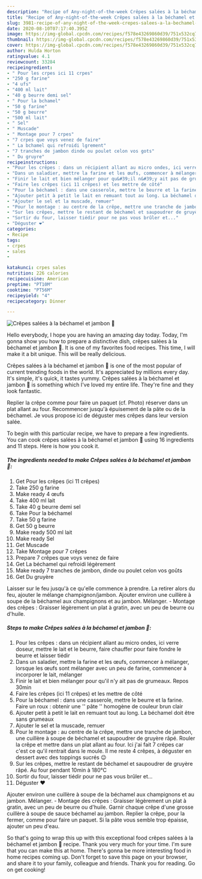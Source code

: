```yaml
---
description: "Recipe of Any-night-of-the-week Crêpes salées à la béchamel et jambon 🤤"
title: "Recipe of Any-night-of-the-week Crêpes salées à la béchamel et jambon 🤤"
slug: 3981-recipe-of-any-night-of-the-week-crepes-salees-a-la-bechamel-et-jambon
date: 2020-08-10T07:17:40.395Z
image: https://img-global.cpcdn.com/recipes/f578e43269860d39/751x532cq70/crepes-salees-a-la-bechamel-et-jambon-🤤-photo-principale-de-la-recette.jpg
thumbnail: https://img-global.cpcdn.com/recipes/f578e43269860d39/751x532cq70/crepes-salees-a-la-bechamel-et-jambon-🤤-photo-principale-de-la-recette.jpg
cover: https://img-global.cpcdn.com/recipes/f578e43269860d39/751x532cq70/crepes-salees-a-la-bechamel-et-jambon-🤤-photo-principale-de-la-recette.jpg
author: Hulda Horton
ratingvalue: 4.1
reviewcount: 33284
recipeingredient:
- " Pour les crpes ici 11 crpes"
- "250 g farine"
- "4 ufs"
- "400 ml lait"
- "40 g beurre demi sel"
- " Pour la bchamel"
- "50 g farine"
- "50 g beurre"
- "500 ml lait"
- " Sel"
- " Muscade"
- " Montage pour 7 crpes"
- "7 crpes que voys venez de faire"
- " La bchamel qui refroidi lgrement"
- "7 tranches de jambon dinde ou poulet celon vos gots"
- " Du gruyre"
recipeinstructions:
- "Pour les crêpes : dans un récipient allant au micro ondes, ici verre doseur, mettre le lait et le beurre, faire chauffer pour faire fondre le beurre et laisser tiédir"
- "Dans un saladier, mettre la farine et les œufs, commencer à mélanger, lorsque les œufs sont mélanger avec un peu de farine, commencer à incorporer le lait, mélanger"
- "Finir le lait et bien mélanger pour qu&#39;il n&#39;y ait pas de grumeaux. Repos 30min"
- "Faire les crêpes (ici 11 crêpes) et les mettre de côté"
- "Pour la béchamel : dans une casserole, mettre le beurre et la farine. Faire un roux : obtenir une &#39;&#39; pâte &#39;&#39; homogène de couleur brun clair"
- "Ajouter petit à petit le lait en remuant tout au long. La béchamel doit être sans grumeaux"
- "Ajouter le sel et la muscade, remuer"
- "Pour le montage : au centre de la crêpe, mettre une tranche de jambon, une cuillère à soupe de béchamel et saupoudrer de gruyère râpé. Rouler la crêpe et mettre dans un plat allant au four. Ici j&#39;ai fait 7 crêpes car c&#39;est ce qu&#39;il rentrait dans le moule. Il me reste 4 crêpes, à déguster en dessert avec des toppings sucrés 😉"
- "Sur les crêpes, mettre le restant de béchamel et saupoudrer de gruyère râpé. Au four pendant 10min à 180°C"
- "Sortir du four, laisser tiédir pour ne pas vous brûler et..."
- "Déguster ❤️"
categories:
- Recipe
tags:
- crpes
- sales
- 

katakunci: crpes sales  
nutrition: 226 calories
recipecuisine: American
preptime: "PT10M"
cooktime: "PT56M"
recipeyield: "4"
recipecategory: Dinner

---
```



![Crêpes salées à la béchamel et jambon 🤤](https://img-global.cpcdn.com/recipes/f578e43269860d39/751x532cq70/crepes-salees-a-la-bechamel-et-jambon-🤤-photo-principale-de-la-recette.jpg)

Hello everybody, I hope you are having an amazing day today. Today, I'm gonna show you how to prepare a distinctive dish, crêpes salées à la béchamel et jambon 🤤. It is one of my favorites food recipes. This time, I will make it a bit unique. This will be really delicious.

Crêpes salées à la béchamel et jambon 🤤 is one of the most popular of current trending foods in the world. It's appreciated by millions every day. It's simple, it's quick, it tastes yummy. Crêpes salées à la béchamel et jambon 🤤 is something which I've loved my entire life. They're fine and they look fantastic.

Replier la crêpe comme pour faire un paquet (cf. Photo) réserver dans un plat allant au four. Recommencer jusqu&#39;à épuisement de la pâte ou de la béchamel. Je vous propose ici de déguster mes crêpes dans leur version salée.


To begin with this particular recipe, we have to prepare a few ingredients. You can cook crêpes salées à la béchamel et jambon 🤤 using 16 ingredients and 11 steps. Here is how you cook it.

<!--inarticleads1-->

##### The ingredients needed to make Crêpes salées à la béchamel et jambon 🤤:

1. Get  Pour les crêpes (ici 11 crêpes)
1. Take 250 g farine
1. Make ready 4 œufs
1. Take 400 ml lait
1. Take 40 g beurre demi sel
1. Take  Pour la béchamel
1. Take 50 g farine
1. Get 50 g beurre
1. Make ready 500 ml lait
1. Make ready  Sel
1. Get  Muscade
1. Take  Montage pour 7 crêpes
1. Prepare 7 crêpes que voys venez de faire
1. Get  La béchamel qui refroidi légèrement
1. Make ready 7 tranches de jambon, dinde ou poulet celon vos goûts
1. Get  Du gruyère


Laisser sur le feu jusqu&#39;à ce qu&#39;elle commence à prendre. La retirer alors du feu, ajouter le mélange champignon/jambon. Ajouter environ une cuillère à soupe de la béchamel aux champignons et au jambon. Mélanger. - Montage des crêpes : Graisser légèrement un plat à gratin, avec un peu de beurre ou d&#39;huile. 

<!--inarticleads2-->

##### Steps to make Crêpes salées à la béchamel et jambon 🤤:

1. Pour les crêpes : dans un récipient allant au micro ondes, ici verre doseur, mettre le lait et le beurre, faire chauffer pour faire fondre le beurre et laisser tiédir
1. Dans un saladier, mettre la farine et les œufs, commencer à mélanger, lorsque les œufs sont mélanger avec un peu de farine, commencer à incorporer le lait, mélanger
1. Finir le lait et bien mélanger pour qu&#39;il n&#39;y ait pas de grumeaux. Repos 30min
1. Faire les crêpes (ici 11 crêpes) et les mettre de côté
1. Pour la béchamel : dans une casserole, mettre le beurre et la farine. Faire un roux : obtenir une &#39;&#39; pâte &#39;&#39; homogène de couleur brun clair
1. Ajouter petit à petit le lait en remuant tout au long. La béchamel doit être sans grumeaux
1. Ajouter le sel et la muscade, remuer
1. Pour le montage : au centre de la crêpe, mettre une tranche de jambon, une cuillère à soupe de béchamel et saupoudrer de gruyère râpé. Rouler la crêpe et mettre dans un plat allant au four. Ici j&#39;ai fait 7 crêpes car c&#39;est ce qu&#39;il rentrait dans le moule. Il me reste 4 crêpes, à déguster en dessert avec des toppings sucrés 😉
1. Sur les crêpes, mettre le restant de béchamel et saupoudrer de gruyère râpé. Au four pendant 10min à 180°C
1. Sortir du four, laisser tiédir pour ne pas vous brûler et...
1. Déguster ❤️


Ajouter environ une cuillère à soupe de la béchamel aux champignons et au jambon. Mélanger. - Montage des crêpes : Graisser légèrement un plat à gratin, avec un peu de beurre ou d&#39;huile. Garnir chaque crêpe d&#39;une grosse cuillère à soupe de sauce béchamel au jambon. Replier la crêpe, pour la fermer, comme pour faire un paquet. Si la pâte vous semble trop épaisse, ajouter un peu d&#39;eau. 

So that's going to wrap this up with this exceptional food crêpes salées à la béchamel et jambon 🤤 recipe. Thank you very much for your time. I'm sure that you can make this at home. There's gonna be more interesting food in home recipes coming up. Don't forget to save this page on your browser, and share it to your family, colleague and friends. Thank you for reading. Go on get cooking!
